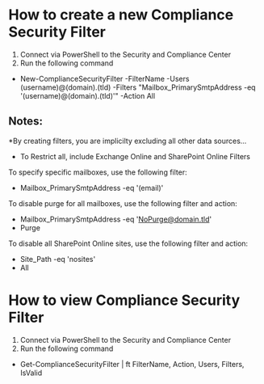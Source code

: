 # How to create a new Compliance Security Filter
1. Connect via PowerShell to the Security and Compliance Center
2. Run the following command
- New-ComplianceSecurityFilter -FilterName <Name> -Users (username)@(domain).(tld) -Filters "Mailbox_PrimarySmtpAddress -eq '(username)@(domain).(tld)'" -Action All

## Notes:
*By creating filters, you are implicilty excluding all other data sources...
- To Restrict all, include Exchange Online and SharePoint Online Filters
  
To specify specific mailboxes, use the following filter:
- Mailbox_PrimarySmtpAddress -eq '(email)'
  
To disable purge for all mailboxes, use the following filter and action:
- Mailbox_PrimarySmtpAddress -eq 'NoPurge@domain.tld'
- Purge

To disable all SharePoint Online sites, use the following filter and action:
- Site_Path -eq 'nosites'
- All
  
# How to view Compliance Security Filter
1. Connect via PowerShell to the Security and Compliance Center
2. Run the following command
  - Get-ComplianceSecurityFilter | ft FilterName, Action, Users, Filters, IsValid

